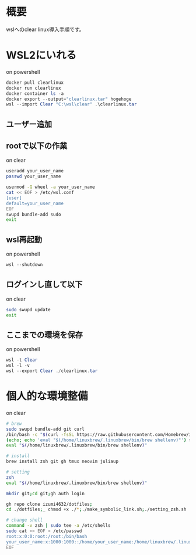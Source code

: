 # 概要

wslへのclear linux導入手順です。

# WSL2にいれる

on powershell

```ps1
docker pull clearlinux
docker run clearlinux
docker container ls -a
docker export --output="clearlinux.tar" hogehoge
wsl --import Clear "C:\wsl\clear" .\clearlinux.tar
```

## ユーザー追加

## rootで以下の作業

on clear

```sh
useradd your_user_name
passwd your_user_name

usermod -G wheel -a your_user_name
cat << EOF > /etc/wsl.conf
[user]
default=your_user_name
EOF
swupd bundle-add sudo
exit
```

## wsl再起動

on powershell

```ps1
wsl --shutdown
```

## ログインし直して以下

on clear

```sh
sudo swupd update
exit
```

## ここまでの環境を保存

on powershell

```ps1
wsl -t Clear
wsl -l -v
wsl --export Clear ./clearlinux.tar
```

# 個人的な環境整備

on clear

```sh
# brew
sudo swupd bundle-add git curl
/bin/bash -c "$(curl -fsSL https://raw.githubusercontent.com/Homebrew/install/HEAD/install.sh)"
(echo; echo 'eval "$(/home/linuxbrew/.linuxbrew/bin/brew shellenv)"') >> /home/your_user_name/.profile
eval "$(/home/linuxbrew/.linuxbrew/bin/brew shellenv)"

# install
brew install zsh git gh tmux neovim juliaup

# setting
zsh
eval "$(/home/linuxbrew/.linuxbrew/bin/brew shellenv)"

mkdir git;cd git;gh auth login

gh repo clone izumi4632/dotfiles;
cd ./dotfiles;_ chmod +x ./*;./make_symbolic_link.sh;./setting_zsh.sh

# change shell
command -v zsh | sudo tee -a /etc/shells
sudo cat << EOF > /etc/passwd
root:x:0:0:root:/root:/bin/bash
your_user_name:x:1000:1000::/home/your_user_name:/home/linuxbrew/.linuxbrew/bin/zsh
EOF
```
